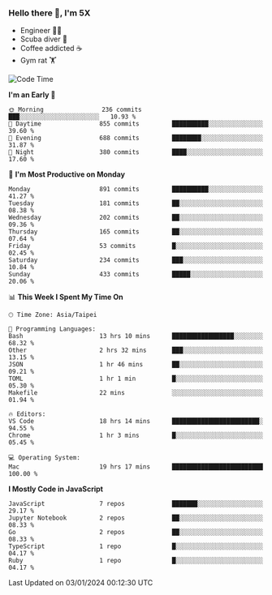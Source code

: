 ### Hello there 👋, I'm 5X

* Engineer 👨‍💻
* Scuba diver 🤿
* Coffee addicted ☕️
* Gym rat 🏋️

<!--START_SECTION:waka-->
![Code Time](http://img.shields.io/badge/Code%20Time-713%20hrs%2039%20mins-blue)

**I'm an Early 🐤** 

```text
🌞 Morning                236 commits         ███░░░░░░░░░░░░░░░░░░░░░░   10.93 % 
🌆 Daytime                855 commits         ██████████░░░░░░░░░░░░░░░   39.60 % 
🌃 Evening                688 commits         ████████░░░░░░░░░░░░░░░░░   31.87 % 
🌙 Night                  380 commits         ████░░░░░░░░░░░░░░░░░░░░░   17.60 % 
```
📅 **I'm Most Productive on Monday** 

```text
Monday                   891 commits         ██████████░░░░░░░░░░░░░░░   41.27 % 
Tuesday                  181 commits         ██░░░░░░░░░░░░░░░░░░░░░░░   08.38 % 
Wednesday                202 commits         ██░░░░░░░░░░░░░░░░░░░░░░░   09.36 % 
Thursday                 165 commits         ██░░░░░░░░░░░░░░░░░░░░░░░   07.64 % 
Friday                   53 commits          █░░░░░░░░░░░░░░░░░░░░░░░░   02.45 % 
Saturday                 234 commits         ███░░░░░░░░░░░░░░░░░░░░░░   10.84 % 
Sunday                   433 commits         █████░░░░░░░░░░░░░░░░░░░░   20.06 % 
```


📊 **This Week I Spent My Time On** 

```text
🕑︎ Time Zone: Asia/Taipei

💬 Programming Languages: 
Bash                     13 hrs 10 mins      █████████████████░░░░░░░░   68.32 % 
Other                    2 hrs 32 mins       ███░░░░░░░░░░░░░░░░░░░░░░   13.15 % 
JSON                     1 hr 46 mins        ██░░░░░░░░░░░░░░░░░░░░░░░   09.21 % 
TOML                     1 hr 1 min          █░░░░░░░░░░░░░░░░░░░░░░░░   05.30 % 
Makefile                 22 mins             ░░░░░░░░░░░░░░░░░░░░░░░░░   01.94 % 

🔥 Editors: 
VS Code                  18 hrs 14 mins      ████████████████████████░   94.55 % 
Chrome                   1 hr 3 mins         █░░░░░░░░░░░░░░░░░░░░░░░░   05.45 % 

💻 Operating System: 
Mac                      19 hrs 17 mins      █████████████████████████   100.00 % 
```

**I Mostly Code in JavaScript** 

```text
JavaScript               7 repos             ███████░░░░░░░░░░░░░░░░░░   29.17 % 
Jupyter Notebook         2 repos             ██░░░░░░░░░░░░░░░░░░░░░░░   08.33 % 
Go                       2 repos             ██░░░░░░░░░░░░░░░░░░░░░░░   08.33 % 
TypeScript               1 repo              █░░░░░░░░░░░░░░░░░░░░░░░░   04.17 % 
Ruby                     1 repo              █░░░░░░░░░░░░░░░░░░░░░░░░   04.17 % 
```




 Last Updated on 03/01/2024 00:12:30 UTC
<!--END_SECTION:waka-->
